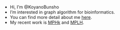 - Hi, I’m @KoyanoBunsho
- I’m interested in graph algorithm for bioinformatics.
- You can find more detail about me [here](https://koyanobunsho.github.io/).
- My recent work is [MPHk](https://github.com/KoyanoBunsho/MPHk) and [MPLH](https://github.com/KoyanoBunsho/MPLH).

<!---
KoyanoBunsho/KoyanoBunsho is a ✨ special ✨ repository because its `README.md` (this file) appears on your GitHub profile.
You can click the Preview link to take a look at your changes.
--->
